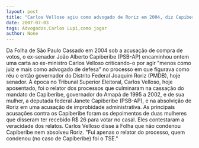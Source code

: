 ```yaml
---
layout: post
title: "Carlos Velloso agiu como advogado de Roriz em 2004, diz Capiberibe"
date: 2007-07-03
tags: Advogados,Carlos Lupi,como jogar
author: None
---
```

Da Folha de S&atilde;o Paulo 
Cassado em 2004 sob a acusa&ccedil;&atilde;o de compra de votos, o ex-senador Jo&atilde;o Alberto Capiberibe (PSB-AP) encaminhou ontem uma carta ao ex-ministro Carlos Velloso criticando-o por agir &quot;menos como juiz e mais como advogado de defesa&quot; no processo em que figurava como r&eacute;u o ent&atilde;o governador do Distrito Federal Joaquim Roriz (PMDB), hoje senador.
&Agrave; &eacute;poca no Tribunal Superior Eleitoral, Carlos Velloso, hoje aposentado, foi o relator dos processos que culminaram na cassa&ccedil;&atilde;o do mandato de Capiberibe, governador do Amap&aacute; de 1995 a 2002, e de sua mulher, a deputada federal Janete Capiberibe (PSB-AP), e na absolvi&ccedil;&atilde;o de Roriz em uma acusa&ccedil;&atilde;o de improbidade administrativa.
As principais acusa&ccedil;&otilde;es contra os Capiberibe foram os depoimentos de duas mulheres que disseram ter recebido R$ 26 para votar no casal. Eles contestaram a veracidade dos relatos. Carlos Velloso disse &agrave; Folha que n&atilde;o condenou Capiberibe nem absolveu Roriz. &quot;Fui apenas o relator do processo, quem condenou (no caso de Capiberibe) foi o TSE.&quot;  